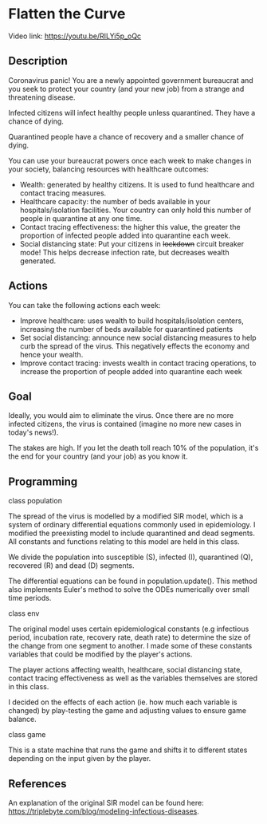 # Flatten the Curve

Video link: https://youtu.be/RILYi5p_oQc

## Description

Coronavirus panic! You are a newly appointed government bureaucrat and you seek to protect your country (and your new job) from a strange and threatening disease.

Infected citizens will infect healthy people unless quarantined. They have a chance of dying.

Quarantined people have a chance of recovery and a smaller chance of dying.

You can use your bureaucrat powers once each week to make changes in your society, balancing resources with healthcare outcomes:

- Wealth: generated by healthy citizens. It is used to fund healthcare and contact tracing measures.
- Healthcare capacity: the number of beds available in your hospitals/isolation facilities. Your country can only hold this number of people in quarantine at any one time.
- Contact tracing effectiveness: the higher this value, the greater the proportion of infected people added into quarantine each week.
- Social distancing state: Put your citizens in ~~lockdown~~ circuit breaker mode! This helps decrease infection rate, but decreases wealth generated.

## Actions

You can take the following actions each week:

- Improve healthcare: uses wealth to build hospitals/isolation centers, increasing the number of beds available for quarantined patients
- Set social distancing: announce new social distancing measures to help curb the spread of the virus. This negatively effects the economy and hence your wealth.
- Improve contact tracing: invests wealth in contact tracing operations, to increase the proportion of people added into quarantine each week

## Goal

Ideally, you would aim to eliminate the virus. Once there are no more infected citizens, the virus is contained (imagine no more new cases in today's news!).

The stakes are high. If you let the death toll reach 10% of the population, it's the end for your country (and your job) as you know it.

## Programming 

class population

The spread of the virus is modelled by a modified SIR model, which is a system of ordinary differential equations commonly used in epidemiology. I modified the preexisting model to include quarantined and dead segments. All constants and functions relating to this model are held in this class.

We divide the population into susceptible (S), infected (I), quarantined (Q), recovered (R) and dead (D) segments.

The differential equations can be found in population.update(). This method also implements Euler's method to solve the ODEs numerically over small time periods.

class env

The original model uses certain epidemiological constants (e.g infectious period, incubation rate, recovery rate, death rate) to determine the size of the change from one segment to another. I made some of these constants variables that could be modified by the player's actions.

The player actions affecting wealth, healthcare, social distancing state, contact tracing effectiveness as well as the variables themselves are stored in this class.

I decided on the effects of each action (ie. how much each variable is changed) by play-testing the game and adjusting values to ensure game balance.

class game

This is a state machine that runs the game and shifts it to different states depending on the input given by the player.

## References

An explanation of the original SIR model can be found here: https://triplebyte.com/blog/modeling-infectious-diseases.